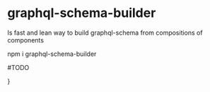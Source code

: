 # graphql-schema-builder

Is fast and lean way to build graphql-schema from compositions of components

npm i graphql-schema-builder

#TODO


}